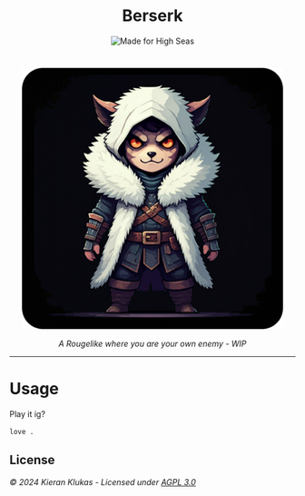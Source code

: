 <h1 align="center">Berserk</h1>

<p align="center">
  <img hspace="4" src="https://img.shields.io/badge/made%20for%20high%20seas-FEC2FB?style=for-the-badge&logo=hackclub&logoColor=1C4188" alt="Made for High Seas">
</p>

#

<p align="center">
  <img width="460" height="460" src="https://raw.githubusercontent.com/thelegendofmario/counterspell-berserk/refs/heads/master/.github/images/logo-rounded.png">
</p>

<p align="center">
  <i>A Rougelike where you are your own enemy - WIP</i>
</p>

---

# Usage

Play it ig?

```bash
love .
```

## License

_© 2024 Kieran Klukas - Licensed under [AGPL 3.0](LICENSE.md)_  